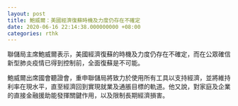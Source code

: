 ```yaml
---
layout: post
title: 鮑威爾：美國經濟復蘇時機及力度仍存在不確定
date: 2020-06-16 22:14:38.000000000 +08:00
categories: rthk
---
```


聯儲局主席鮑威爾表示，美國經濟復蘇的時機及力度仍存在不確定，而在公眾確信新型肺炎疫情已得到控制前，全面復蘇是不可能。

鮑威爾出席國會聽證會，重申聯儲局將致力於使用所有工具以支持經濟，並將維持利率在現水平，直至經濟回到實現就業及通脹目標的軌道。他又說，對家庭及企業的直接金融援助能發揮關鍵作用，以及限制長期經濟損害。
